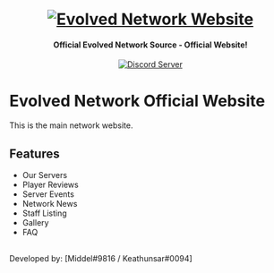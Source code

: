 <h1 align="center">
  <br>
  <a href="https://github.com/Evolved-Network/Evolved-Network"><img src="https://www.evolved-network.com/images/Evolved-Network.png" alt="Evolved Network Website"></a>
  <br>
</h1>

<h4 align="center">Official Evolved Network Source - Official Website!</h4>

<p align="center">
  <a href="https://discord.gg/p95Zsv9">
    <img src="https://discordapp.com/api/guilds/626454634625630217/widget.png?style=shield" alt="Discord Server">
  </a>
</p>

# Evolved Network Official Website

This is the main network website.

## Features

- Our Servers
- Player Reviews
- Server Events
- Network News
- Staff Listing
- Gallery
- FAQ

##

Developed by: [Middel#9816 / Keathunsar#0094]